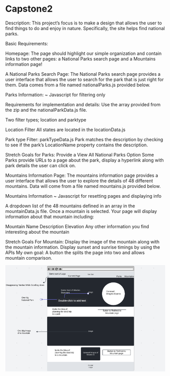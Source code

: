 # Capstone2


Description: This project’s focus is to make a design that allows the user to find things to do and enjoy in nature. Specifically, the site helps find national parks.

Basic Requirements: 

Homepage: The page should highlight our simple organization and contain links to two other pages: a National Parks search page and a Mountains information page!

A National Parks Search Page: The National Parks search page provides a user interface that allows the user to search for the park that is just right for them. Data comes from a file named nationalParks.js provided below.


Parks Information: ~ Javascript for filtering only

Requirements for implementation and details:
Use the array provided from the zip and the nationalParkData.js file.


Two filter types; location and parktype 

Location Filter
All states are located in the locationData.js

Park type Filter: 
parkTypeData.js 
Park matches the description by checking to see if the park’s LocationName property contains the description.

Stretch Goals for Parks: 
Provide a View All National Parks Option
Some Parks provide URLs to a page about the park, display a hyperlink along with park details the user can click on.

Mountains Information Page: The mountains information page provides a user interface that allows the user to explore the details of 48 different mountains. Data will come from a file named mountains.js provided below.


Mountains Information ~ Javascript for resetting pages and displaying info

A dropdown list of the 48 mountains defined in an array in the mountainData.js file. Once a mountain is selected. Your page will display information about that mountain including:

Mountain Name
Description
Elevation
Any other information you find interesting about the mountain

Stretch Goals For Mountain:
Display the image of the mountain along with the mountain information.
Display sunset and sunrise timings by using the APIs
My own goal: A button the splits the page into two and allows mountain comparison.


![image](selfImages/HomePagePlanning.png)